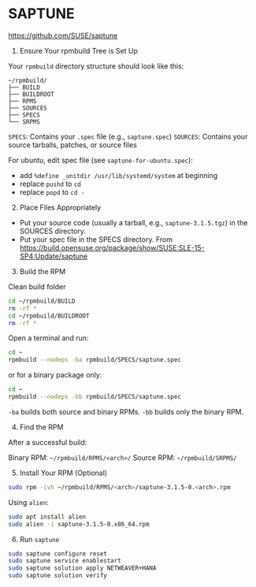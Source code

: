 # SAPTUNE

https://github.com/SUSE/saptune

1. Ensure Your rpmbuild Tree is Set Up

Your `rpmbuild` directory structure should look like this:

```
~/rpmbuild/
├── BUILD
├── BUILDROOT
├── RPMS
├── SOURCES
├── SPECS
└── SRPMS
```

`SPECS`: Contains your `.spec` file (e.g., `saptune.spec`)
`SOURCES`: Contains your source tarballs, patches, or source files

For ubuntu, edit spec file (see `saptune-for-ubuntu.spec`):

- add `%define _unitdir /usr/lib/systemd/system` at beginning
- replace `pushd` to `cd`
- replace `popd` to `cd -`

2. Place Files Appropriately

- Put your source code (usually a tarball, e.g., `saptune-3.1.5.tgz`) in the SOURCES directory.
- Put your spec file in the SPECS directory.
  From https://build.opensuse.org/package/show/SUSE:SLE-15-SP4:Update/saptune 

3. Build the RPM

Clean build folder

```bash
cd ~/rpmbuild/BUILD
rm -rf *
cd ~/rpmbuild/BUILDROOT
rm -rf *
```

Open a terminal and run:

```bash
cd ~
rpmbuild --nodeps -ba rpmbuild/SPECS/saptune.spec
```

or for a binary package only:

```bash
cd ~
rpmbuild --nodeps -bb rpmbuild/SPECS/saptune.spec
```

`-ba` builds both source and binary RPMs.
`-bb` builds only the binary RPM.

4. Find the RPM

After a successful build:

Binary RPM: `~/rpmbuild/RPMS/<arch>/`
Source RPM: `~/rpmbuild/SRPMS/`

5. Install Your RPM (Optional)

```bash
sudo rpm -ivh ~/rpmbuild/RPMS/<arch>/saptune-3.1.5-0.<arch>.rpm
```

Using `alien`:

```bash
sudo apt install alien
sudo alien -i saptune-3.1.5-0.x86_64.rpm
```

6. Run `saptune`

```bash
sudo saptune configure reset
sudo saptune service enablestart
sudo saptune solution apply NETWEAVER+HANA
sudo saptune solution verify
```

